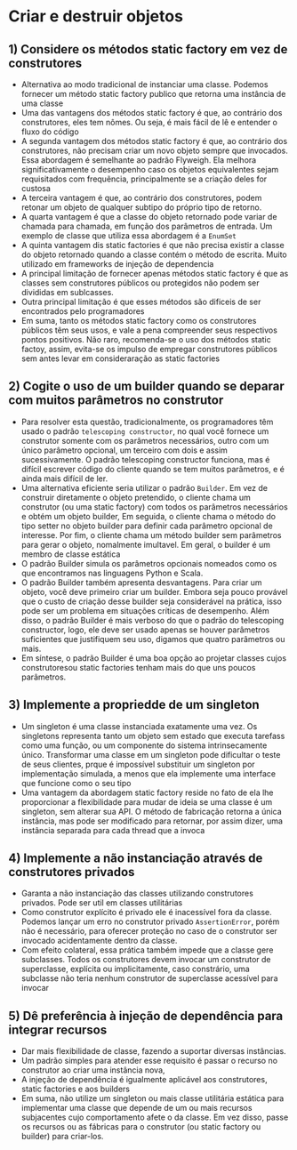 # Criar e destruir objetos

## 1) Considere os métodos static factory em vez de construtores

- Alternativa ao modo tradicional de instanciar uma classe. Podemos fornecer um método static factory publico que retorna uma instância de uma classe
- Uma das vantagens dos métodos static factory é que, ao contrário dos construtores, eles tem nômes. Ou seja, é mais fácil de lê e entender o fluxo do código
- A segunda vantagem dos métodos static factory é que, ao contrário dos construtores, não precisam criar um novo objeto sempre que invocados. Essa abordagem é semelhante ao padrão Flyweigh. Ela melhora significativamente o desempenho caso os objetos equivalentes sejam requisitados com frequẽncia, principalmente se a criação deles for custosa
- A terceira vantagem é que, ao contrário dos construtores, podem retonar um objeto de qualquer subtipo do próprio tipo de retorno.
- A quarta vantagem é que a classe do objeto retornado pode variar de chamada para chamada, em função dos parâmetros de entrada. Um exemplo de classe que utiliza essa abordagem é a `EnumSet`
- A quinta vantagem dis static factories é que não precisa existir a classe do objeto retornado quando a classe contém o método de escrita. Muito utilizado em frameworks de injeção de dependencia
- A principal limitação de fornecer apenas métodos static factory é que as classes sem construtores públicos ou protegidos não podem ser divididas em sublcasses.
- Outra principal limitação é que esses métodos são dificeis de ser encontrados pelo programadores
- Em suma, tanto os métodos static factory como os construtores públicos têm seus usos, e vale a pena compreender seus respectivos pontos positivos. Não raro, recomenda-se o uso dos métodos static factoy, assim, evita-se os impulso de empregar construtores públicos sem antes levar em consideraração as static factories

## 2) Cogite o uso de um builder quando se deparar com muitos parâmetros no construtor

- Para resolver esta questão, tradicionalmente, os programadores têm usado o padrão `telescoping constructor`, no qual você fornece um construtor somente com os parâmetros necessários, outro com um único parâmetro opcional, um terceiro com dois e assim sucessivamente. O padrão telescoping constructor funciona, mas é difícil escrever código do cliente quando se tem muitos parâmetros, e é ainda mais difícil de ler.
- Uma alternativa eficiente seria utilizar o padrão `Builder`. Em vez de construir diretamente o objeto pretendido, o cliente chama um construtor (ou uma static factory) com todos os parâmetros necessários e obtém um objeto builder, Em seguida, o cliente chama o método do tipo setter no objeto builder para definir cada parâmetro opcional de interesse. Por fim, o cliente chama um método builder sem parâmetros para gerar o objeto, nomalmente imultavel. Em geral, o builder é um membro de classe estática
- O padrão Builder simula os parâmetros opcionais nomeados como os que encontramos nas linguagens Python e Scala.
- O padrão Builder também apresenta desvantagens. Para criar um objeto, você deve primeiro criar um builder. Embora seja pouco provável que o custo de criação desse builder seja considerável na prática, isso pode ser um problema em situações críticas de desempenho. Além disso, o padrão Builder é mais verboso do que o padrão do telescoping constructor, logo, ele deve ser usado apenas se houver parâmetros suficientes que justifiquem seu uso, digamos que quatro parâmetros ou mais.
- Em síntese, o padrão Builder é uma boa opção ao projetar classes cujos construtoresou static factories tenham mais do que uns poucos parâmetros.

## 3) Implemente a propriedde de um singleton

- Um singleton é uma classe instanciada exatamente uma vez. Os singletons representa tanto um objeto sem estado que executa tarefass como uma função, ou um componente do sistema intrinsecamente único. Transformar uma classe em um singleton pode dificultar o teste de seus clientes, prque é impossível substituir um singleton por implementação simulada, a menos que ela implemente uma interface que funcione como o seu tipo
- Uma vantagem da abordagem static factory reside no fato de ela lhe proporcionar a flexibilidade para mudar de ideia se uma classe é um singleton, sem alterar sua API. O método de fabricação retorna a única instância, mas pode ser modificado para retornar, por assim dizer, uma instância separada para cada thread que a invoca

## 4) Implemente a não instanciação através de construtores privados

- Garanta a não instanciação das classes utilizando construtores privados. Pode ser util em classes utilitárias
- Como construtor explícito é privado ele é inacessível fora da classe. Podemos lançar um erro no construtor privado `AssertionError`, porém não é necessário, para oferecer proteção no caso de o construtor ser invocado acidentamente dentro da classe. 
- Com efeito colateral, essa prática também impede que a classe gere subclasses. Todos os construtores devem invocar um construtor de superclasse, explícita ou implicitamente, caso constrário, uma subclasse não teria nenhum construtor de superclasse acessível para invocar

## 5) Dê preferência à injeção de dependência para integrar recursos

- Dar mais flexibilidade de classe, fazendo a suportar diversas instâncias.
- Um padrão simples para atender esse requisito é passar o recurso no construtor ao criar uma instância nova, 
- A injeção de dependência é igualmente aplicável aos construtores, static factories e aos builders
- Em suma, não utilize um singleton ou mais classe utilitária estática para implementar uma classe que depende de um ou mais recursos subjacentes cujo comportamento afete o da classe. Em vez disso, passe os recursos ou as fábricas para o construtor (ou static factory ou builder) para criar-los.
